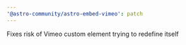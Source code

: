 ```yaml
---
'@astro-community/astro-embed-vimeo': patch
---
```


Fixes risk of Vimeo custom element trying to redefine itself
